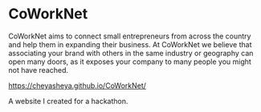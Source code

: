 # CoWorkNet
CoWorkNet aims to connect small entrepreneurs from across the country and help them in expanding their business. At CoWorkNet we believe that associating your brand with others in the same industry or geography can open many doors, as it exposes your company to many people you might not have reached.

https://cheyasheya.github.io/CoWorkNet/

A website I created for a hackathon.
